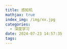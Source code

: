 ```yaml
---
title: 感知机
mathjax: true
index_img: /img/xx.jpg
categories:
  - 深度学习
date: 2024-07-23 14:57:35
tags:
---
```


